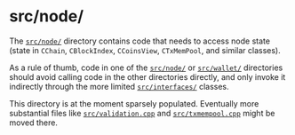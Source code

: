 # src/node/

The [`src/node/`](./) directory contains code that needs to access node state
(state in `CChain`, `CBlockIndex`, `CCoinsView`, `CTxMemPool`, and similar
classes).

As a rule of thumb, code in one of the [`src/node/`](./) or
[`src/wallet/`](../wallet/) directories should avoid
calling code in the other directories directly, and only invoke it indirectly
through the more limited [`src/interfaces/`](../interfaces/) classes.

This directory is at the moment
sparsely populated. Eventually more substantial files like
[`src/validation.cpp`](../validation.cpp) and
[`src/txmempool.cpp`](../txmempool.cpp) might be moved there.
